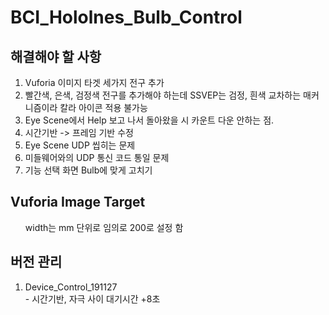 # BCI_Hololnes_Bulb_Control

## 해결해야 할 사항
<ol>
  <li> Vuforia 이미지 타겟 세가지 전구 추가</li>
  <li> 빨간색, 은색, 검정색 전구를 추가해야 하는데 SSVEP는 검정, 흰색 교차하는 매커니즘이라 칼라 아이콘 적용 불가능</li>
  <li> Eye Scene에서 Help 보고 나서 돌아왔을 시 카운트 다운 안하는 점.</li>
  <li> 시간기반 -> 프레임 기반 수정</li>
  <li> Eye Scene UDP 씹히는 문제</li>
  <li> 미들웨어와의 UDP 통신 코드 통일 문제</li>
  <li> 기능 선택 화면 Bulb에 맞게 고치기</li>
</ol>

## Vuforia Image Target
<ul>
  width는 mm 단위로 임의로 200로 설정 함
</ul>

## 버전 관리
<ol>
  <li> Device_Control_191127 <br>
    - 시간기반, 자극 사이 대기시간 +8초
  </li>
</ol>
